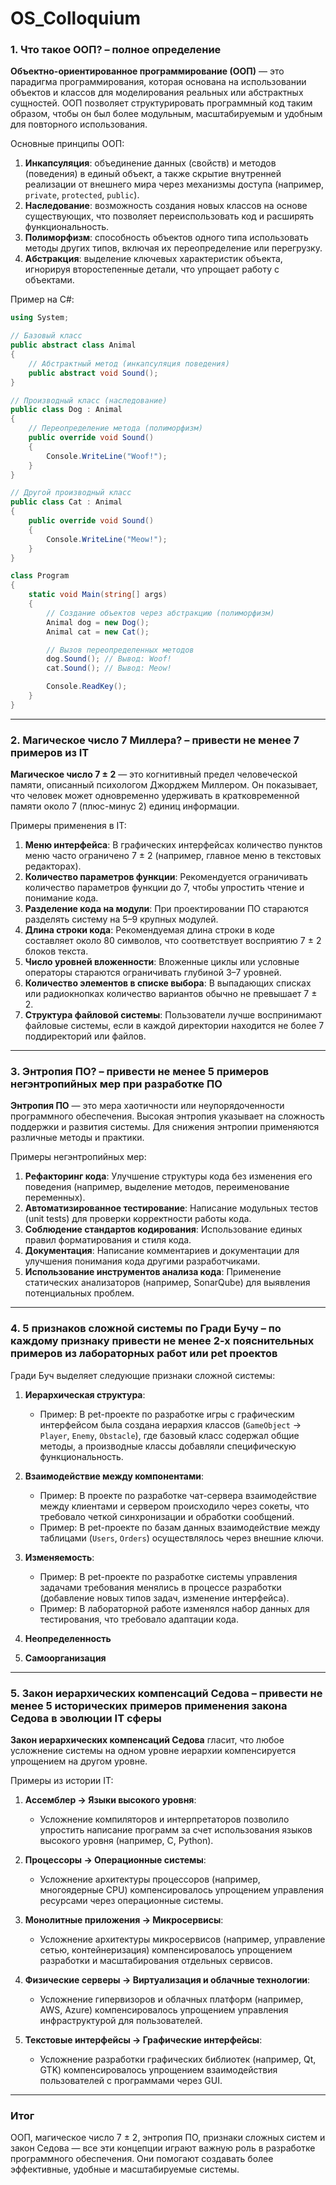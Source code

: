 # OS_Colloquium
### 1. Что такое ООП? – полное определение

**Объектно-ориентированное программирование (ООП)** — это парадигма программирования, которая основана на использовании объектов и классов для моделирования реальных или абстрактных сущностей. ООП позволяет структурировать программный код таким образом, чтобы он был более модульным, масштабируемым и удобным для повторного использования.

Основные принципы ООП:
1. **Инкапсуляция**: объединение данных (свойств) и методов (поведения) в единый объект, а также скрытие внутренней реализации от внешнего мира через механизмы доступа (например, `private`, `protected`, `public`).
2. **Наследование**: возможность создания новых классов на основе существующих, что позволяет переиспользовать код и расширять функциональность.
3. **Полиморфизм**: способность объектов одного типа использовать методы других типов, включая их переопределение или перегрузку.
4. **Абстракция**: выделение ключевых характеристик объекта, игнорируя второстепенные детали, что упрощает работу с объектами.

Пример на C#:
```csharp
using System;

// Базовый класс
public abstract class Animal
{
    // Абстрактный метод (инкапсуляция поведения)
    public abstract void Sound();
}

// Производный класс (наследование)
public class Dog : Animal
{
    // Переопределение метода (полиморфизм)
    public override void Sound()
    {
        Console.WriteLine("Woof!");
    }
}

// Другой производный класс
public class Cat : Animal
{
    public override void Sound()
    {
        Console.WriteLine("Meow!");
    }
}

class Program
{
    static void Main(string[] args)
    {
        // Создание объектов через абстракцию (полиморфизм)
        Animal dog = new Dog();
        Animal cat = new Cat();

        // Вызов переопределенных методов
        dog.Sound(); // Вывод: Woof!
        cat.Sound(); // Вывод: Meow!

        Console.ReadKey();
    }
}
```

---

### 2. Магическое число 7 Миллера? – привести не менее 7 примеров из IT

**Магическое число 7 ± 2** — это когнитивный предел человеческой памяти, описанный психологом Джорджем Миллером. Он показывает, что человек может одновременно удерживать в кратковременной памяти около 7 (плюс-минус 2) единиц информации.

Примеры применения в IT:
1. **Меню интерфейса**: В графических интерфейсах количество пунктов меню часто ограничено 7 ± 2 (например, главное меню в текстовых редакторах).
2. **Количество параметров функции**: Рекомендуется ограничивать количество параметров функции до 7, чтобы упростить чтение и понимание кода.
3. **Разделение кода на модули**: При проектировании ПО стараются разделять систему на 5–9 крупных модулей.
4. **Длина строки кода**: Рекомендуемая длина строки в коде составляет около 80 символов, что соответствует восприятию 7 ± 2 блоков текста.
5. **Число уровней вложенности**: Вложенные циклы или условные операторы стараются ограничивать глубиной 3–7 уровней.
6. **Количество элементов в списке выбора**: В выпадающих списках или радиокнопках количество вариантов обычно не превышает 7 ± 2.
7. **Структура файловой системы**: Пользователи лучше воспринимают файловые системы, если в каждой директории находится не более 7 поддиректорий или файлов.

---

### 3. Энтропия ПО? – привести не менее 5 примеров негэнтропийных мер при разработке ПО

**Энтропия ПО** — это мера хаотичности или неупорядоченности программного обеспечения. Высокая энтропия указывает на сложность поддержки и развития системы. Для снижения энтропии применяются различные методы и практики.

Примеры негэнтропийных мер:
1. **Рефакторинг кода**: Улучшение структуры кода без изменения его поведения (например, выделение методов, переименование переменных).
2. **Автоматизированное тестирование**: Написание модульных тестов (unit tests) для проверки корректности работы кода.
3. **Соблюдение стандартов кодирования**: Использование единых правил форматирования и стиля кода.
4. **Документация**: Написание комментариев и документации для улучшения понимания кода другими разработчиками.
5. **Использование инструментов анализа кода**: Применение статических анализаторов (например, SonarQube) для выявления потенциальных проблем.

---

### 4. 5 признаков сложной системы по Гради Бучу – по каждому признаку привести не менее 2-х пояснительных примеров из лабораторных работ или pet проектов

Гради Буч выделяет следующие признаки сложной системы:

1. **Иерархическая структура**:
   - Пример: В pet-проекте по разработке игры с графическим интерфейсом была создана иерархия классов (`GameObject` → `Player`, `Enemy`, `Obstacle`), где базовый класс содержал общие методы, а производные классы добавляли специфическую функциональность.

2. **Взаимодействие между компонентами**:
   - Пример: В проекте по разработке чат-сервера взаимодействие между клиентами и сервером происходило через сокеты, что требовало четкой синхронизации и обработки сообщений.
   - Пример: В pet-проекте по базам данных взаимодействие между таблицами (`Users`, `Orders`) осуществлялось через внешние ключи.

3. **Изменяемость**:
   - Пример: В pet-проекте по разработке системы управления задачами требования менялись в процессе разработки (добавление новых типов задач, изменение интерфейса).
   - Пример: В лабораторной работе изменялся набор данных для тестирования, что требовало адаптации кода.

4. **Неопределенность**

5. **Самоорганизация**

---

### 5. Закон иерархических компенсаций Седова – привести не менее 5 исторических примеров применения закона Седова в эволюции IT сферы

**Закон иерархических компенсаций Седова** гласит, что любое усложнение системы на одном уровне иерархии компенсируется упрощением на другом уровне.

Примеры из истории IT:
1. **Ассемблер → Языки высокого уровня**:
   - Усложнение компиляторов и интерпретаторов позволило упростить написание программ за счет использования языков высокого уровня (например, C, Python).

2. **Процессоры → Операционные системы**:
   - Усложнение архитектуры процессоров (например, многоядерные CPU) компенсировалось упрощением управления ресурсами через операционные системы.

3. **Монолитные приложения → Микросервисы**:
   - Усложнение архитектуры микросервисов (например, управление сетью, контейнеризация) компенсировалось упрощением разработки и масштабирования отдельных сервисов.

4. **Физические серверы → Виртуализация и облачные технологии**:
   - Усложнение гипервизоров и облачных платформ (например, AWS, Azure) компенсировалось упрощением управления инфраструктурой для пользователей.

5. **Текстовые интерфейсы → Графические интерфейсы**:
   - Усложнение разработки графических библиотек (например, Qt, GTK) компенсировалось упрощением взаимодействия пользователей с программами через GUI.

---

### Итог

ООП, магическое число 7 ± 2, энтропия ПО, признаки сложных систем и закон Седова — все эти концепции играют важную роль в разработке программного обеспечения. Они помогают создавать более эффективные, удобные и масштабируемые системы.
     
